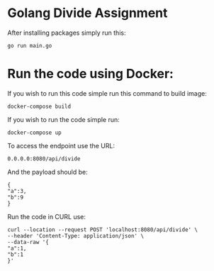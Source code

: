 # Golang Divide Assignment

After installing packages simply run this:

	go run main.go


# Run the code using Docker:

If you wish to run this code simple run this command to build image:

	docker-compose build


If you wish to run the code simple run:

	docker-compose up

To access the endpoint use the URL:

	0.0.0.0:8080/api/divide

And the payload should be:

	{
	"a":3,
	"b":9
	}

Run the code in CURL use:

	curl --location --request POST 'localhost:8080/api/divide' \
	--header 'Content-Type: application/json' \
	--data-raw '{
	"a":1,
	"b":1
	}'
